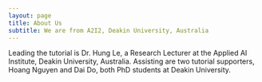 ```yaml
---
layout: page
title: About Us 
subtitle: We are from A2I2, Deakin University, Australia 
---
```


Leading the tutorial is Dr. Hung Le, a Research Lecturer at the Applied AI Institute, Deakin University, Australia. Assisting are two tutorial supporters, Hoang Nguyen and Dai Do, both PhD students at Deakin University.
